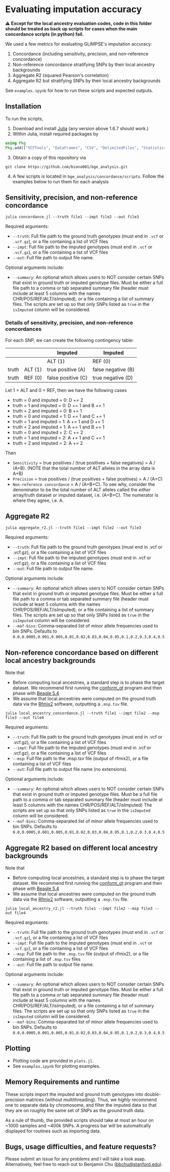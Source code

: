 # Evaluating imputation accuracy

:warning: **Except for the local ancestry evaluation codes, code in this folder should be treated as back up scripts for cases when the main concordance scripts (in python) fail.**

We used a few metrics for evaluating GLIMPSE's imputation accuracy:
1. Concordance (including sensitivity, precision, and non-reference concordance)
2. Non-reference concordance stratifying SNPs by their local ancestry backgrounds
3. Aggregate R2 (squared Pearson's correlation)
4. Aggregate R2 but stratifying SNPs by their local ancestry backgrounds

See `examples.ipynb` for how to run these scripts and expected outputs. 

## Installation

To run the scripts, 

1. Download and install [Julia](https://julialang.org/downloads/) (any version above 1.6.7 should work.)
2. Within Julia, install required packages by 
```julia
using Pkg
Pkg.add(["VCFTools", "DataFrames", "CSV", "DelimitedFiles", "Statistics", "ProgressMeter", "ArgParse", "Plots"])
```
3. Obtain a copy of this repository via
```
git clone https://github.com/biona001/bge_analysis.git
```
4. A few scripts is located in `bge_analysis/concordance/scripts`. Follow the examples below to run them for each analysis

## Sensitivity, precision, and non-reference concordance

```shell
julia concordance.jl --truth file1 --impt file2 --out file3
```
Required arguments:
+ `--truth`: Full file path to the ground truth genotypes (must end in `.vcf` or `.vcf.gz`), or a file containing a list of VCF files
+ `--impt`: Full file path to the imputed genotypes (must end in `.vcf` or `.vcf.gz`), or a file containing a list of VCF files
+ `--out`: Full file path to output file name. 

Optional arguments include:
+ `--summary`: An optional which allows users to NOT consider certain SNPs that exist in ground truth or imputed genotype files. Must be either a full file path to a comma or tab separated summary file (header must include at least 5 columns with the names CHR/POS/REF/ALT/isImputed), or a file containing a list of summary files. The scripts are set up so that only SNPs listed as `true` in the `isImputed` column will be considered. 

### Details of sensitivity, precision, and non-reference concordances

For each SNP, we can create the following contingency table:

|       |         | Imputed            | Imputed            |
|-------|---------|--------------------|--------------------|
|       |         | ALT (1)            | REF (0)            |
| truth | ALT (1) | true positive (A)  | false negative (B) |
| truth | REF (0) | false positive (C) | true negative (D) |

Let 1 = ALT and 0 = REF, then we have the following cases

+ truth = 0 and imputed = 0: D += 2
+ truth = 1 and imputed = 0: D += 1 and B += 1
+ truth = 2 and imputed = 0: B += 1
+ truth = 0 and imputed = 1: D += 1 and C += 1
+ truth = 1 and imputed = 1: A += 1 and D += 1
+ truth = 2 and imputed = 1: A += 1 and B += 1
+ truth = 0 and imputed = 2: C += 2
+ truth = 1 and imputed = 2: A += 1 and C += 1
+ truth = 2 and imputed = 2: A += 2

Then

+ `Sensitivity` = true positives / (true positives + false negatives) = A / (A+B). (NOTE that the total number of ALT alleles in the array data is A+B)
+ `Precision` = true positives / (true positives + false positives) = A / (A+C)
+ `Non-reference concordance` = A / (A+B+C). To see why, consider the denominator to be the total number of ALT alleles called the *either* array/truth dataset or imputed dataset, i.e. (A+B+C). The numerator is where they agree, i.e. A.

## Aggregate R2

```shell
julia aggregate_r2.jl --truth file1 --impt file2 --out file3
```
Required arguments:
+ `--truth`: Full file path to the ground truth genotypes (must end in .vcf or .vcf.gz), or a file containing a list of VCF files
+ `--impt`: Full file path to the imputed genotypes (must end in .vcf or .vcf.gz), or a file containing a list of VCF files
+ `--out`: Full file path to output file name. 

Optional arguments include:
+ `--summary`: An optional which allows users to NOT consider certain SNPs that exist in ground truth or imputed genotype files. Must be either a full file path to a comma or tab separated summary file (header must include at least 5 columns with the names CHR/POS/REF/ALT/isImputed), or a file containing a list of summary files. The scripts are set up so that only SNPs listed as `true` in the `isImputed` column will be considered. 
+ `--maf-bins`: Comma-separated list of minor allele frequencies used to bin SNPs. Defaults to `0.0,0.0005,0.001,0.005,0.01,0.02,0.03,0.04,0.05,0.1,0.2,0.3,0.4,0.5`

## Non-reference concordance based on different local ancestry backgrounds

Note that
+ Before computing local ancestries, a standard step is to phase the target dataset. We recommend first running the [conform_gt](https://faculty.washington.edu/browning/conform-gt.html) program and then phase with [Beagle 5.4](https://faculty.washington.edu/browning/beagle/beagle.html) 
+ We assume that local ancestries were computed on the ground truth data via the [Rfmix2](https://github.com/slowkoni/rfmix/blob/master/MANUAL.md) software, outputting a `.msp.tsv` file. 

```shell
julia local_ancestry_concordance.jl --truth file1 --impt file2 --msp file3 --out file4
```

Required arguments:
+ `--truth`: Full file path to the ground truth genotypes (must end in .vcf or .vcf.gz), or a file containing a list of VCF files
+ `--impt`: Full file path to the imputed genotypes (must end in .vcf or .vcf.gz), or a file containing a list of VCF files
+ `--msp`: Full file path to the .msp.tsv file (output of rfmix2), or a file containing a list of VCF files
+ `--out`: Full file path to output file name (no extensions). 

Optional arguments include:
+ `--summary`: An optional which allows users to NOT consider certain SNPs that exist in ground truth or imputed genotype files. Must be a full file path to a comma or tab separated summary file (header must include at least 5 columns with the names CHR/POS/REF/ALT/isImputed) The scripts are set up so that only SNPs listed as `true` in the `isImputed` column will be considered. 
+ `--maf-bins`: Comma-separated list of minor allele frequencies used to bin SNPs. Defaults to `0.0,0.0005,0.001,0.005,0.01,0.02,0.03,0.04,0.05,0.1,0.2,0.3,0.4,0.5`

## Aggregate R2 based on different local ancestry backgrounds

Note that
+ Before computing local ancestries, a standard step is to phase the target dataset. We recommend first running the [conform_gt](https://faculty.washington.edu/browning/conform-gt.html) program and then phase with [Beagle 5.4](https://faculty.washington.edu/browning/beagle/beagle.html) 
+ We assume that local ancestries were computed on the ground truth data via the [Rfmix2](https://github.com/slowkoni/rfmix/blob/master/MANUAL.md) software, outputting a `.msp.tsv` file. 

```shell
julia local_ancestry_r2.jl --truth file1 --impt file2 --msp file3 --out file4
```

Required arguments:
+ `--truth`: Full file path to the ground truth genotypes (must end in `.vcf` or `.vcf.gz`), or a file containing a list of VCF files
+ `--impt`: Full file path to the imputed genotypes (must end in `.vcf` or `.vcf.gz`), or a file containing a list of VCF files
+ `--msp`: Full file path to the `.msp.tsv` file (output of rfmix2), or a file containing a list of `.msp.tsv` files
+ `--out`: Full file path to output file name. 

Optional arguments include:
+ `--summary`: An optional which allows users to NOT consider certain SNPs that exist in ground truth or imputed genotype files. Must be either a full file path to a comma or tab separated summary file (header must include at least 5 columns with the names CHR/POS/REF/ALT/isImputed), or a file containing a list of summary files. The scripts are set up so that only SNPs listed as `true` in the `isImputed` column will be considered. 
+ `--maf-bins`: Comma-separated list of minor allele frequencies used to bin SNPs. Defaults to `0.0,0.0005,0.001,0.005,0.01,0.02,0.03,0.04,0.05,0.1,0.2,0.3,0.4,0.5`

## Plotting

+ Plotting code are provided in `plots.jl`. 
+ See `examples.ipynb` for plotting examples. 

## Memory Requirements and runtime

These scripts import the imputed and ground truth genotypes into double-precision matrices (without multithreading). Thus, we *highly* recommend one to separate data by chromosome, and filter the imputed data so that they are on roughly the same set of SNPs as the ground truth data. 

As a rule of thumb, the provided scripts should take at most an hour on ~1000 samples and ~400k SNPs. A progress bar will be automatically displayed for routines such as importing data. 

## Bugs, usage difficulties, and feature requests?

Please submit an issue for any problems and I will take a look asap. Alternatively, feel free to reach out to Benjamin Chu (bbchu@stanford.edu). 
